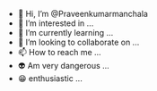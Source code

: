 - 👋 Hi, I’m @Praveenkumarmanchala
- 👀 I’m interested in ...
- 🌱 I’m currently learning ...
- 💞️ I’m looking to collaborate on ...
- 📫 How to reach me ...
- 👽 Am very dangerous ...
- 😁 enthusiastic ...
<!---
Praveenkumarmanchala/Praveenkumarmanchala is a ✨ special ✨ repository because its `README.md` (this file) appears on your GitHub profile.
You can click the Preview link to take a look at your changes.
--->
